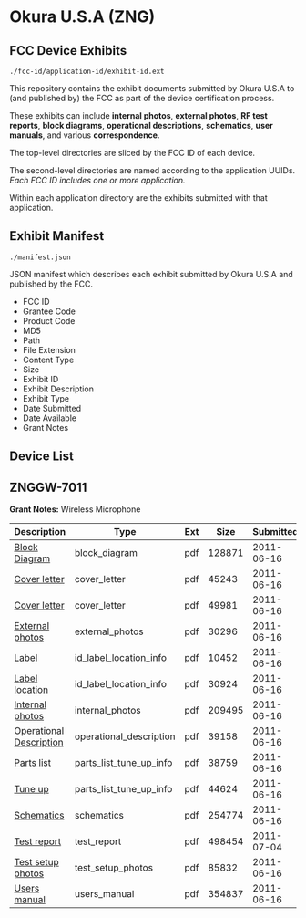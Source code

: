 # Okura U.S.A (ZNG)
## FCC Device Exhibits

```
./fcc-id/application-id/exhibit-id.ext
```

This repository contains the exhibit documents submitted by Okura U.S.A to (and published by) the FCC as part of the device certification process.

These exhibits can include **internal photos**, **external photos**, **RF test reports**, **block diagrams**, **operational descriptions**, **schematics**, **user manuals**, and various **correspondence**.

The top-level directories are sliced by the FCC ID of each device.

The second-level directories are named according to the application UUIDs. *Each FCC ID includes one or more application.*

Within each application directory are the exhibits submitted with that application. 

## Exhibit Manifest

```
./manifest.json
```

JSON manifest which describes each exhibit submitted by Okura U.S.A and published by the FCC.

- FCC ID
- Grantee Code
- Product Code
- MD5
- Path
- File Extension
- Content Type
- Size
- Exhibit ID
- Exhibit Description
- Exhibit Type
- Date Submitted
- Date Available
- Grant Notes

## Device List
## ZNGGW-7011
**Grant Notes:** Wireless Microphone

| Description | Type | Ext | Size | Submitted | Available |
| ----------- | ---- | --- | ---- | --------- | --------- |
| [Block Diagram](ZNGGW-7011/a902151c3a97318321dc57b76df2165c/1484575.pdf) | block_diagram | pdf | 128871 | 2011-06-16 | 2011-07-05 |
| [Cover letter](ZNGGW-7011/a902151c3a97318321dc57b76df2165c/1484576.pdf) | cover_letter | pdf | 45243 | 2011-06-16 | 2011-07-05 |
| [Cover letter](ZNGGW-7011/a902151c3a97318321dc57b76df2165c/1484577.pdf) | cover_letter | pdf | 49981 | 2011-06-16 | 2011-07-05 |
| [External photos](ZNGGW-7011/a902151c3a97318321dc57b76df2165c/1484578.pdf) | external_photos | pdf | 30296 | 2011-06-16 | 2011-07-05 |
| [Label](ZNGGW-7011/a902151c3a97318321dc57b76df2165c/1484579.pdf) | id_label_location_info | pdf | 10452 | 2011-06-16 | 2011-07-05 |
| [Label location](ZNGGW-7011/a902151c3a97318321dc57b76df2165c/1484580.pdf) | id_label_location_info | pdf | 30924 | 2011-06-16 | 2011-07-05 |
| [Internal photos](ZNGGW-7011/a902151c3a97318321dc57b76df2165c/1484581.pdf) | internal_photos | pdf | 209495 | 2011-06-16 | 2011-07-05 |
| [Operational Description](ZNGGW-7011/a902151c3a97318321dc57b76df2165c/1484582.pdf) | operational_description | pdf | 39158 | 2011-06-16 | 2011-07-05 |
| [Parts list](ZNGGW-7011/a902151c3a97318321dc57b76df2165c/1484583.pdf) | parts_list_tune_up_info | pdf | 38759 | 2011-06-16 | 2011-07-05 |
| [Tune up](ZNGGW-7011/a902151c3a97318321dc57b76df2165c/1484584.pdf) | parts_list_tune_up_info | pdf | 44624 | 2011-06-16 | 2011-07-05 |
| [Schematics](ZNGGW-7011/a902151c3a97318321dc57b76df2165c/1484585.pdf) | schematics | pdf | 254774 | 2011-06-16 | 2011-07-05 |
| [Test report](ZNGGW-7011/a902151c3a97318321dc57b76df2165c/1494322.pdf) | test_report | pdf | 498454 | 2011-07-04 | 2011-07-05 |
| [Test setup photos](ZNGGW-7011/a902151c3a97318321dc57b76df2165c/1484587.pdf) | test_setup_photos | pdf | 85832 | 2011-06-16 | 2011-07-05 |
| [Users manual](ZNGGW-7011/a902151c3a97318321dc57b76df2165c/1484599.pdf) | users_manual | pdf | 354837 | 2011-06-16 | 2011-07-05 |

